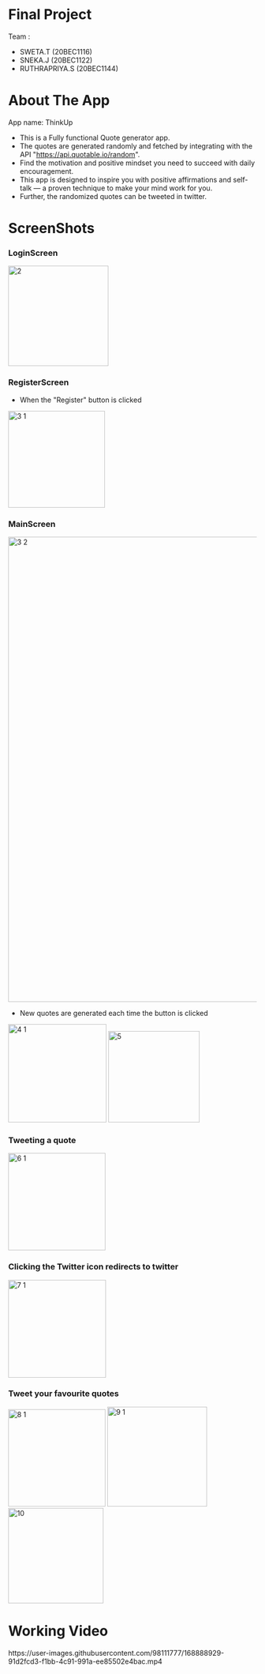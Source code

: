 # Final Project

Team :
- SWETA.T (20BEC1116)
- SNEKA.J (20BEC1122)
- RUTHRAPRIYA.S (20BEC1144)

<h1>About The App</h1>

App name: ThinkUp

- This is a Fully functional Quote generator app. 
- The quotes are generated randomly and fetched by integrating with the API "https://api.quotable.io/random".
- Find the motivation and positive mindset you need to succeed with daily encouragement. 
- This app is designed to inspire you with positive affirmations and self-talk — a proven technique to make your mind work for you.
- Further, the randomized quotes can be tweeted in twitter.
  
<h1> ScreenShots </h1>

<h3> LoginScreen </h3>
 <img width="203" alt="2" src="https://user-images.githubusercontent.com/98111777/168878055-5c605dc8-018a-42e8-8b84-c74c89534639.PNG">

<h3> RegisterScreen </h3>

- When the "Register" button is clicked 
 
 <img width="196" alt="3 1" src="https://user-images.githubusercontent.com/98111777/168878225-1b1f98b4-7b7b-433b-972e-e1881bee8e07.PNG">

 <h3> MainScreen </h3>
 
 <img width="942" alt="3 2" src="https://user-images.githubusercontent.com/98111777/168878396-822f56b2-a2c7-46c8-af1f-155ab6d0d5e6.PNG">
 
- New quotes are generated each time the button is clicked 

 <img width="199" alt="4 1" src="https://user-images.githubusercontent.com/98111777/168878765-ff5f5c84-b670-4a40-93d4-328343ecc4c1.PNG">
 <img width="185" alt="5" src="https://user-images.githubusercontent.com/98111777/168878826-da5d13f8-16d4-4b7b-9e28-6f5a3409b39d.PNG">

<h3> Tweeting a quote </h3>

<img width="197" alt="6 1" src="https://user-images.githubusercontent.com/98111777/168878970-f16a857a-ec78-44ff-963b-c7c897e9c81b.PNG">

<h3> Clicking the Twitter icon redirects to twitter </h3>
<img width="198" alt="7 1" src="https://user-images.githubusercontent.com/98111777/168879374-d3508228-5dd2-44f0-a4de-f9a0549e213e.PNG">

<h3> Tweet your favourite quotes </h3>
<img width="197" alt="8 1" src="https://user-images.githubusercontent.com/98111777/168879620-63eed523-3988-4a8f-aca8-f37cadef5db3.PNG">
<img width="202" alt="9 1" src="https://user-images.githubusercontent.com/98111777/168879730-42ddda60-9ebc-4a11-88eb-d2372a6029f2.PNG">
<img width="193" alt="10" src="https://user-images.githubusercontent.com/98111777/168887798-521e57a8-fdd8-4bdc-a3ce-38ed88f25aa8.PNG">

<h1> Working Video </h1>
https://user-images.githubusercontent.com/98111777/168888929-91d2fcd3-f1bb-4c91-991a-ee85502e4bac.mp4



